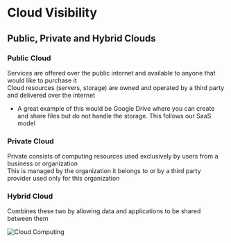 # Cloud Visibility

## Public, Private and Hybrid Clouds

### Public Cloud

Services are offered over the public internet and available to anyone that would like to purchase it  
Cloud resources (servers, storage) are owned and operated by a third party and delivered over the internet

* A great example of this would be Google Drive where you can create and share files but do not handle the storage. This follows our SaaS model

### Private Cloud

Private consists of computing resources used exclusively by users from a business or organization  
This is managed by the organization it belongs to or by a third party provider used only for this organization

### Hybrid Cloud

Combines these two by allowing data and applications to be shared between them

![Cloud Computing](https://docs.microsoft.com/en-us/learn/azure-fundamentals/fundamental-azure-concepts/media/cloud-computing-continuum.png)




